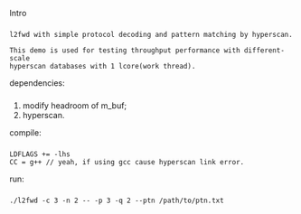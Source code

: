 Intro
###
    l2fwd with simple protocol decoding and pattern matching by hyperscan.

    This demo is used for testing throughput performance with different-scale
    hyperscan databases with 1 lcore(work thread).

dependencies:
###
1. modify headroom of m_buf;
2. hyperscan.

compile:
###
    LDFLAGS += -lhs
    CC = g++ // yeah, if using gcc cause hyperscan link error.

run:
###
    ./l2fwd -c 3 -n 2 -- -p 3 -q 2 --ptn /path/to/ptn.txt
